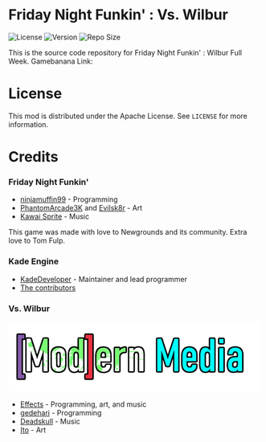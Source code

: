 # Friday Night Funkin' : Vs. Wilbur

![License](https://img.shields.io/github/license/EffectsTM/Vs-Wilbur-Master?style=flat-square) ![Version](https://img.shields.io/github/v/release/EffectsTM/Vs-Wilbur-Master?style=flat-square) ![Repo Size](https://img.shields.io/github/repo-size/EffectsTM/Vs-Wilbur-Master?style=flat-square)

This is the source code repository for Friday Night Funkin' : Wilbur Full Week.
Gamebanana Link:

# License

This mod is distributed under the Apache License. See `LICENSE` for more information.

# Credits

### Friday Night Funkin'

- [ninjamuffin99](https://twitter.com/ninja_muffin99) - Programming
- [PhantomArcade3K](https://twitter.com/phantomarcade3k) and [Evilsk8r](https://twitter.com/evilsk8r) - Art
- [Kawai Sprite](https://twitter.com/kawaisprite) - Music

This game was made with love to Newgrounds and its community. Extra love to Tom Fulp.

### Kade Engine

- [KadeDeveloper](https://twitter.com/KadeDeveloper) - Maintainer and lead programmer
- [The contributors](https://github.com/KadeDev/Kade-Engine/graphs/contributors)

### Vs. Wilbur

![Modern Media](img/modern_media.png)

- [Effects](https://www.youtube.com/channel/UCRwExVyoZ3Nw5sBzAlRJ6fw) - Programming, art, and music
- [gedehari](https://twitter.com/gedehari) - Programming
- [Deadskull](http://linktr.ee/DeadskullDubs) - Music
- [Ito](https://twitter.com/ItoSaihara_?s=09) - Art
